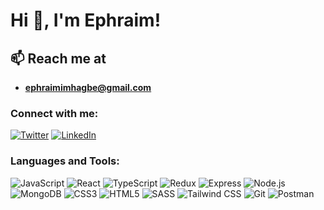 # Hi 👋, I'm Ephraim!

## 📫 Reach me at
- **ephraimimhagbe@gmail.com**

### Connect with me:
[![Twitter](https://img.shields.io/badge/Twitter-ephraim_ul-1DA1F2?style=flat-square&logo=twitter&logoColor=white)](https://twitter.com/ephraim_ul)
[![LinkedIn](https://img.shields.io/badge/LinkedIn-ephraim--imhagbe--b83979257-blue?style=flat-square&logo=linkedin&logoColor=white)](https://www.linkedin.com/in/ephraim-imhagbe-488225194)

### Languages and Tools:
![JavaScript](https://img.shields.io/badge/-JavaScript-F7DF1E?style=flat-square&logo=javascript&logoColor=black)
 ![React](https://img.shields.io/badge/-React-61DAFB?style=flat-square&logo=react&logoColor=black)
 ![TypeScript](https://img.shields.io/badge/-TypeScript-3178C6?style=flat-square&logo=typescript&logoColor=white)
 ![Redux](https://img.shields.io/badge/-Redux-764ABC?style=flat-square&logo=redux&logoColor=white)
 ![Express](https://img.shields.io/badge/-Express-000000?style=flat-square&logo=express&logoColor=white)
 ![Node.js](https://img.shields.io/badge/-Node.js-339933?style=flat-square&logo=nodedotjs&logoColor=white)
 ![MongoDB](https://img.shields.io/badge/-MongoDB-47A248?style=flat-square&logo=mongodb&logoColor=white)
 ![CSS3](https://img.shields.io/badge/-CSS3-1572B6?style=flat-square&logo=css3&logoColor=white)
 ![HTML5](https://img.shields.io/badge/-HTML5-E34F26?style=flat-square&logo=html5&logoColor=white)
 ![SASS](https://img.shields.io/badge/-SASS-CC6699?style=flat-square&logo=sass&logoColor=white)
 ![Tailwind CSS](https://img.shields.io/badge/-Tailwind_CSS-38B2AC?style=flat-square&logo=tailwind-css&logoColor=white)
 ![Git](https://img.shields.io/badge/-Git-F05032?style=flat-square&logo=git&logoColor=white)
 ![Postman](https://img.shields.io/badge/-Postman-FF6C37?style=flat-square&logo=postman&logoColor=white)
